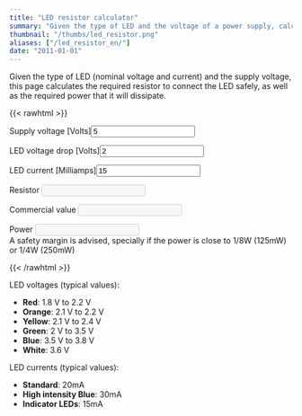```yaml
---
title: "LED resistor calculator"
summary: "Given the type of LED and the voltage of a power supply, calculates the required resistor to connect it."
thumbnail: "/thumbs/led_resistor.png"
aliases: ["/led_resistor_en/"]
date: "2011-01-01"
---
```


Given the type of LED (nominal voltage and current) and the supply voltage, this page calculates the required resistor to connect the LED safely, as well as the required power that it will dissipate.

{{< rawhtml >}}
<form action="">
<p><label>Supply voltage [Volts]</label><input id="vfuente" value="5" type="number" /></p>
<p><label>LED voltage drop [Volts]</label><input id="vled" value="2" type="number"  /></p>
<p><label>LED current [Milliamps]</label><input id="iled" value="15"  type="number" /></p>
<p>Resistor <input id="r" disabled="disabled" /></p>
<p>Commercial value <input id="rCom" disabled="disabled" /></p>
<p>Power <input id="p" disabled="disabled" /><br/>A safety margin is advised, specially if the power is close to 1/8W (125mW) or 1/4W (250mW)</p>
</form>
<script src="/inc/calculators/led_resistor.js"></script>
{{< /rawhtml >}}

LED voltages (typical values):
* **Red**: 1.8 V to 2.2 V
* **Orange**: 2.1 V to 2.2 V
* **Yellow**: 2.1 V to 2.4 V
* **Green**: 2 V to 3.5 V
* **Blue**: 3.5 V to 3.8 V
* **White**: 3.6 V

LED currents (typical values):
* **Standard**: 20mA
* **High intensity Blue**: 30mA
* **Indicator LEDs**: 15mA